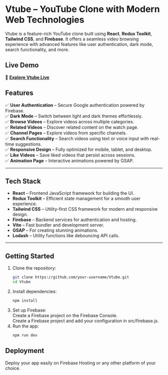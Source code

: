 # **Vtube – YouTube Clone with Modern Web Technologies**  

Vtube is a feature-rich YouTube clone built using **React**, **Redux Toolkit**, **Tailwind CSS**, and **Firebase**. It offers a seamless video browsing experience with advanced features like user authentication, dark mode, search functionality, and more.  

## **Live Demo**  
🔗 **[Explore Vtube Live](https://clone-d9be0.web.app)**  

## **Features**  
✅ **User Authentication** – Secure Google authentication powered by Firebase.  
✅ **Dark Mode** – Switch between light and dark themes effortlessly.  
✅ **Browse Videos** – Explore videos across multiple categories.  
✅ **Related Videos** – Discover related content on the watch page.  
✅ **Channel Pages** – Explore videos from specific channels.  
✅ **Search Functionality** – Search videos using text or voice input with real-time suggestions.  
✅ **Responsive Design** – Fully optimized for mobile, tablet, and desktop.  
✅ **Like Videos** – Save liked videos that persist across sessions.  
✅ **Animation Page** – Interactive animations powered by GSAP.  

---

## **Tech Stack**  
- **React** – Frontend JavaScript framework for building the UI.  
- **Redux Toolkit** – Efficient state management for a smooth user experience.  
- **Tailwind CSS** – Utility-first CSS framework for modern and responsive design.  
- **Firebase** – Backend services for authentication and hosting.  
- **Vite** – Fast bundler and development server.  
- **GSAP** – For creating stunning animations.  
- **Lodash** – Utility functions like debouncing API calls.  

---

## **Getting Started**  
1. Clone the repository:  
   ```sh
   git clone https://github.com/your-username/Vtube.git
   cd Vtube
2. Install dependencies:
   ```sh
   npm install
3. Set up Firebase: <br>
   Create a Firebase project on the Firebase Console. <br>
   Create a Firebase project and add your configuration in src/firebase.js.
4. Run the app:
   ```sh
   npm run dev

## **Deployment**
Deploy your app easily on Firebase Hosting or any other platform of your choice.

